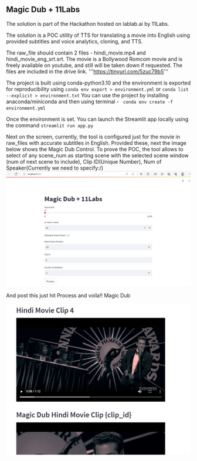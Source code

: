 ## Magic Dub + 11Labs 

The solution is part of the Hackathon hosted on lablab.ai by 11Labs.

The solution is a POC utility of TTS for translating a movie into English using provided subtitles and voice analytics, cloning, and TTS. 

The raw_file should contain 2 files - hindi_movie.mp4 and hindi_movie_eng_srt.srt. The movie is a Bollywood Romcom movie and is freely available on youtube, and still will be taken down if requested. The files are included in the drive link.
'''https://tinyurl.com/5zuc79b5'''

The project is built using conda-python3.10 and the environment is exported for reproducibility using ``conda env export > environment.yml``
or ```conda list --explicit > environment.txt```
You can use the project by installing anaconda/miniconda and then using terminal
    - ``` conda env create -f environment.yml```

Once the environment is set. You can launch the Streamlit app locally using the command 
    ``` streamlit run app.py ```

Next on the screen, currently, the tool is configured just for the movie in raw_files with accurate subtitles in English. Provided these, next the image below shows the Magic Dub Control. To prove the POC, the tool allows to select of any scene_num as starting scene with the selected scene window (num of next scene to include), Clip ID(Unique Number), Num of Speaker(Currently we need to specify:/)
![Magic Dub Control](img/MagicDubControl.png)

And post this just hit Process and voila!! Magic Dub

![Magic Dub Result](img/MagicDubResult.png)

